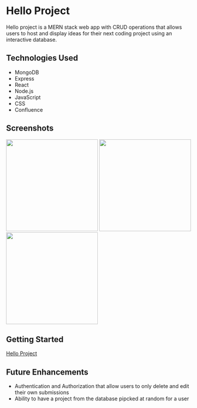 # Hello Project

Hello project is a MERN stack web app with CRUD operations that allows users to host and display ideas for their next coding project using an interactive database.

## Technologies Used

- MongoDB
- Express
- React
- Node.js
- JavaScript
- CSS
- Confluence

## Screenshots

<img src ="https://i.imgur.com/7Wl9yiW.png"  height = "250"/>

<img src ="https://i.imgur.com/2hRoKJ5.png"  height = "250"/>

<img src ="https://i.imgur.com/KocR2Bi.png"  height = "250"/>

## Getting Started

[Hello Project](https://hello-project.netlify.app/)

## Future Enhancements

- Authentication and Authorization that allow users to only delete and edit their own submissions
- Ability to have a project from the database pipcked at random for a user
